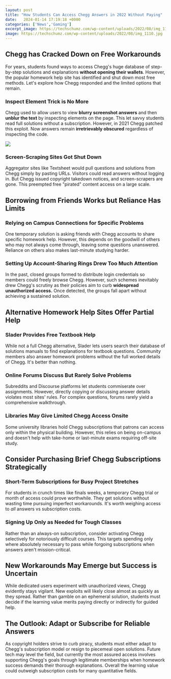 ```yaml
---
layout: post
title: "How Students Can Access Chegg Answers in 2022 Without Paying"
date:   2024-01-14 17:19:18 +0000
categories: ['News','Gaming']
excerpt_image: https://techschumz.com/wp-content/uploads/2022/08/img_1110.jpg
image: https://techschumz.com/wp-content/uploads/2022/08/img_1110.jpg
---
```


## Chegg has Cracked Down on Free Workarounds 
For years, students found ways to access Chegg's huge database of step-by-step solutions and explanations **without opening their wallets**. However, the popular homework help site has identified and shut down most free methods. Let's explore how Chegg responded and the limited options that remain.
### Inspect Element Trick is No More
Chegg used to allow users to view **blurry screenshot answers** and then **unblur the text** by inspecting elements on the page. This let savvy students read full solutions without a subscription. However, in 2021 Chegg patched this exploit. Now answers remain **irretrievably obscured** regardless of inspecting the code.

![](https://technomantic.com/wp-content/uploads/2020/12/can-you-unblur-chegg-directly-1024x590.jpg)
### Screen-Scraping Sites Got Shut Down 
Aggregator sites like Textsheet would pull questions and solutions from Chegg simply by pasting URLs. Visitors could read answers without logging in. But Chegg issued copyright takedown notices, and screen-scrapers are gone. This preempted free "pirated" content access on a large scale.
## Borrowing from Friends Works but Reliance Has Limits
### Relying on Campus Connections for Specific Problems
One temporary solution is asking friends with Chegg accounts to share specific homework help. However, this depends on the goodwill of others who may not always come through, leaving some questions unanswered. Reliance on others also makes last-minute studying harder.
### Setting Up Account-Sharing Rings Drew Too Much Attention
In the past, closed groups formed to distribute login credentials so members could freely browse Chegg. However, such schemes inevitably drew Chegg's scrutiny as their policies aim to curb **widespread unauthorized access.** Once detected, the groups fall apart without achieving a sustained solution. 
## Alternative Homework Help Sites Offer Partial Help
### Slader Provides Free Textbook Help 
While not a full Chegg alternative, Slader lets users search their database of solutions manuals to find explanations for textbook questions. Community members also answer homework problems without the full worked details of Chegg. It's better than nothing.
### Online Forums Discuss But Rarely Solve Problems 
Subreddits and Discourse platforms let students commiserate over assignments. However, directly copying or discussing answer details violates most sites' rules. For complex questions, forums rarely yield a comprehensive walkthrough.
### Libraries May Give Limited Chegg Access Onsite
Some university libraries hold Chegg subscriptions that patrons can access only within the physical building. However, this relies on being on-campus and doesn't help with take-home or last-minute exams requiring off-site study.
## Consider Purchasing Brief Chegg Subscriptions Strategically  
### Short-Term Subscriptions for Busy Project Stretches
For students in crunch times like finals weeks, a temporary Chegg trial or month of access could prove worthwhile. They get solutions without wasting time pursuing imperfect workarounds. It's worth weighing access to _all_ answers vs subscription costs.
### Signing Up Only as Needed for Tough Classes
Rather than an always-on subscription, consider activating Chegg selectively for notoriously difficult courses. This targets spending only where absolutely necessary to pass while forgoing subscriptions when answers aren't mission-critical. 
## New Workarounds May Emerge but Success is Uncertain
While dedicated users experiment with unauthorized views, Chegg evidently stays vigilant. New exploits will likely close almost as quickly as they spread. Rather than gamble on an ephemeral solution, students must decide if the learning value merits paying directly or indirectly for guided help. 
## The Outlook: Adapt or Subscribe for Reliable Answers
As copyright holders strive to curb piracy, students must either adapt to Chegg's subscription model or resign to piecemeal open solutions. Future tech may level the field, but currently the most assured access involves supporting Chegg's goals through legitimate memberships when homework success demands their thorough explanations. Overall the learning value could outweigh subscription costs for many quantitative fields.